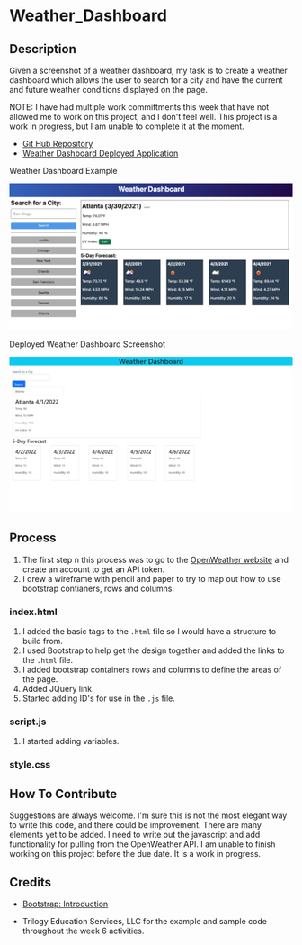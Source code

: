 # Weather_Dashboard

## Description

Given a screenshot of a weather dashboard, my task is to create a weather dashboard which allows the user to search for a city and have the current and future weather conditions displayed on the page.

NOTE: I have had multiple work committments this week that have not allowed me to work on this project, and I don't feel well. This project is a work in progress, but I am unable to complete it at the moment. 

- [Git Hub Repository](https://github.com/areitan/Weather_Dashboard)
- [Weather Dashboard Deployed Application](https://areitan.github.io/Weather_Dashboard/)

Weather Dashboard Example

![Weather Dashboard Example](./assets/images/06-server-side-apis-homework-demo.png)

Deployed Weather Dashboard Screenshot

![Deployed Weather Dashboard Screenshot](./assets/images/Weather_Dashboard.png)


## Process

1. The first step n this process was to go to the [OpenWeather website](https://openweathermap.org/) and create an account to get an API token.
2. I drew a wireframe with pencil and paper to try to map out how to use bootstrap contianers, rows and columns.

### index.html

1. I added the basic tags to the ```.html``` file so I would have a structure to build from.
2. I used Bootstrap to help get the design together and added the links to the ```.html``` file.
3. I added bootstrap containers rows and columns to define the areas of the page. 
4. Added JQuery link.
5. Started adding ID's for use in the ```.js``` file.


### script.js

1. I started adding variables.


### style.css



## How To Contribute

Suggestions are always welcome. I'm sure this is not the most elegant way to write this code, and there could be improvement. There are many elements yet to be added. I need to write out the javascript and add functionality for pulling from the OpenWeather API. I am unable to finish working on this project before the due date. It is a work in progress. 

## Credits
- [Bootstrap: Introduction](https://getbootstrap.com/docs/5.1/getting-started/introduction/)

- Trilogy Education Services, LLC for the example and sample code throughout the week 6 activities.